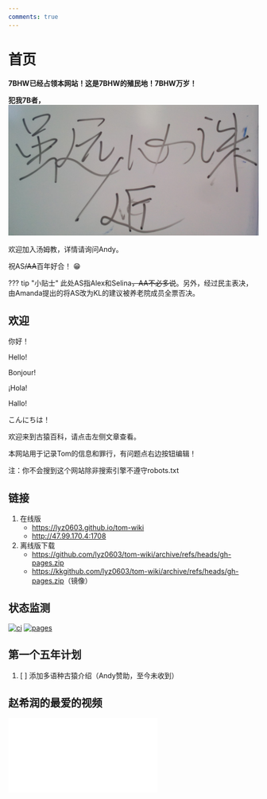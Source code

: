 ```yaml
---
comments: true
---
```


# 首页

**7BHW已经占领本网站！这是7BHW的殖民地！7BHW万岁！**

**犯我7B者，**![虽远/近必诛！](./files/index1.jpg)

欢迎加入汤姆教，详情请询问Andy。

祝AS<del>/AA</del>百年好合！ :grin:

??? tip "小贴士"
    此处AS指Alex和Selina<del>，AA不必多说</del>。另外，经过民主表决，由Amanda提出的将AS改为KL的建议被养老院成员全票否决。

## 欢迎

你好！

Hello!

Bonjour!

¡Hola!

Hallo!

こんにちは！

欢迎来到古猿百科，请点击左侧文章查看。

本网站用于记录Tom的信息和罪行，有问题点右边按钮编辑！

注：你不会搜到这个网站除非搜索引擎不遵守robots.txt

## 链接

1. 在线版
    - <https://lyz0603.github.io/tom-wiki>
    - <http://47.99.170.4:1708>
2. 离线版下载
    - <https://github.com/lyz0603/tom-wiki/archive/refs/heads/gh-pages.zip>
    - <https://kkgithub.com/lyz0603/tom-wiki/archive/refs/heads/gh-pages.zip>（镜像）

## 状态监测

[![ci](https://github.com/lyz0603/tom-wiki/actions/workflows/ci.yml/badge.svg)](https://github.com/lyz0603/tom-wiki/actions/workflows/ci.yml)
[![pages](https://github.com/lyz0603/tom-wiki/actions/workflows/dynamic/pages/pages-build-deployment/badge.svg)](https://github.com/lyz0603/tom-wiki/actions/workflows/dynamic/pages/pages-build-deployment)

## 第一个五年计划

1. [ ] 添加多语种古猿介绍（Andy赞助，至今未收到）

## 赵希润的最爱的视频

<iframe src="//player.bilibili.com/player.html?isOutside=true&aid=1104825245&bvid=BV1sw4m1D79p&cid=1557364390&p=1" scrolling="no" border="0" frameborder="no" framespacing="0" allowfullscreen="true"></iframe>
